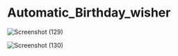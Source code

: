 # Automatic_Birthday_wisher


![Screenshot (129)](https://user-images.githubusercontent.com/63494206/100249524-a8c95780-2f62-11eb-8d36-be24d4b10f7d.png)

![Screenshot (130)](https://user-images.githubusercontent.com/63494206/100249536-ab2bb180-2f62-11eb-8717-275ecbfb066c.png)
